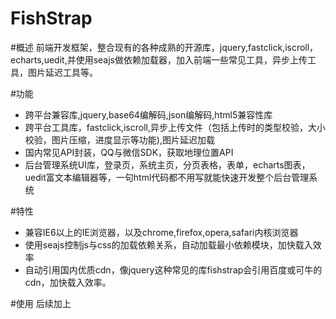 FishStrap
=========
#概述
前端开发框架，整合现有的各种成熟的开源库，jquery,fastclick,iscroll，echarts,uedit,并使用seajs做依赖加载器，加入前端一些常见工具，异步上传工具，图片延迟工具等。

#功能
* 跨平台兼容库,jquery,base64编解码,json编解码,html5兼容性库
* 跨平台工具库，fastclick,iscroll,异步上传文件（包括上传时的类型校验，大小校验，图片压缩，进度显示等功能),图片延迟加载
* 国内常见API封装，QQ与微信SDK，获取地理位置API
* 后台管理系统UI库，登录页，系统主页，分页表格，表单，echarts图表，uedit富文本编辑器等，一句html代码都不用写就能快速开发整个后台管理系统

#特性
* 兼容IE6以上的IE浏览器，以及chrome,firefox,opera,safari内核浏览器
* 使用seajs控制js与css的加载依赖关系，自动加载最小依赖模块，加快载入效率
* 自动引用国内优质cdn，像jquery这种常见的库fishstrap会引用百度或可牛的cdn，加快载入效率。

#使用
后续加上

